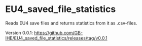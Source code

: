 # EU4_saved_file_statistics
Reads EU4 save files and returns statistics from it as .csv-files.

Version 0.0.1:
https://github.com/GB-IHE/EU4_saved_file_statistics/releases/tag/v0.0.1
